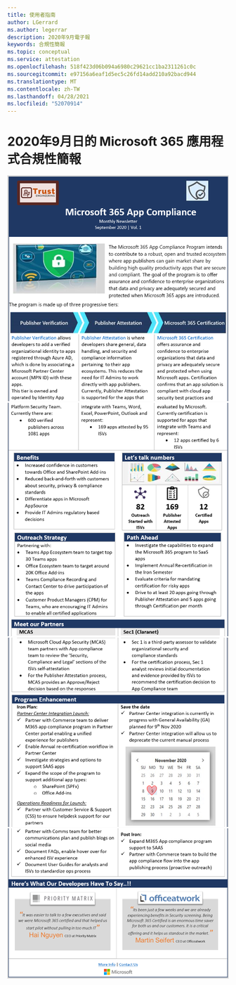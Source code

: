 ```yaml
---
title: 使用者指南
author: LGerrard
ms.author: legerrar
description: 2020年9月電子報
keywords: 合規性簡報
ms.topic: conceptual
ms.service: attestation
ms.openlocfilehash: 518f423d06b094a6980c29621cc1ba2311261c0c
ms.sourcegitcommit: e97156a6eaf1d5ec5c26fd14add210a92bacd944
ms.translationtype: MT
ms.contentlocale: zh-TW
ms.lasthandoff: 04/28/2021
ms.locfileid: "52070914"
---
```

# <a name="september-2020-microsoft-365-app-compliance-newsletter"></a>2020年9月日的 Microsoft 365 應用程式合規性簡報


![Alt text ](../media/Sept_SS1.PNG)
 ![ alt text ](../media/Sept_SS2.PNG)
 ![ alt text ](../media/Sept_SS3.PNG)
 ![ alt 文字](../media/Sept_SS4.PNG)
